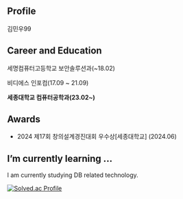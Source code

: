 ## Profile
김민우99

## **Career and Education**
세명컴퓨터고등학교 보안솔루션과(~18.02)

비디에스 인포컴(17.09 ~ 21.09)

**세종대학교 컴퓨터공학과(23.02~)**


## Awards
- 2024 제17회 창의설계경진대회 우수상[세종대학교] (2024.06)

## **I’m currently learning ...**
I am currently studying DB related technology.

[![Solved.ac Profile](http://mazassumnida.wtf/api/v2/generate_badge?boj=mi_nu)](https://solved.ac/mi_nu/)




<!--
<img src="https://img.shields.io/badge/Java-007396?style=flat-square&logo=Java&logoColor=white" style="height : auto; margin-left : 10px; margin-right : 10px;"/></a>&nbsp;
  
**minu0897/minu0897** is a ✨ _special_ ✨ repository because its `README.md` (this file) appears on your GitHub profile.

Here are some ideas to get you started:

- 🔭 I’m currently working on ...
- 🌱 I’m currently learning ...
- 👯 I’m looking to collaborate on ...
- 🤔 I’m looking for help with ...
- 💬 Ask me about ...
- 📫 How to reach me: ...
- 😄 Pronouns: ...
- ⚡ Fun fact: ...
-->
